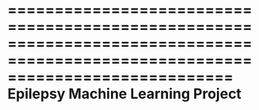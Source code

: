 ================================================================================================================================
Epilepsy Machine Learning Project
================================================================================================================================
